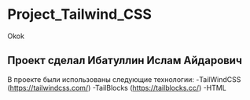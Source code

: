 # Project_Tailwind_CSS

Okok

## Проект сделал Ибатуллин Ислам Айдарович

В проекте были использованы следующие технологии:
-TailWindCSS (https://tailwindcss.com/)
-TailBlocks (https://tailblocks.cc/)
-HTML
